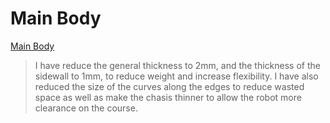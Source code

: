 # Main Body

[Main Body](v6_3_RMRC_body.stl)

> I have reduce the general thickness to 2mm, and the thickness of the sidewall to 1mm, to reduce weight and increase flexibility. I have also reduced the size of the curves along the edges to reduce wasted space as well as make the chasis thinner to allow the robot more clearance on the course.
